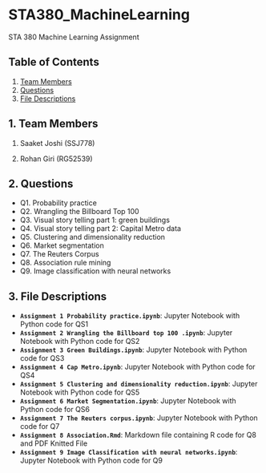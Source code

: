 # STA380_MachineLearning
STA 380 Machine Learning Assignment 

## Table of Contents
1. [Team Members](#1-team_members)
2. [Questions](#2-questions)
3. [File Descriptions](#3-file-descriptions)
​
## 1. Team Members

1. Saaket Joshi (SSJ778)

2. Rohan Giri (RG52539)

## 2. Questions
- Q1. Probability practice
- Q2. Wrangling the Billboard Top 100
- Q3. Visual story telling part 1: green buildings
- Q4. Visual story telling part 2: Capital Metro data
- Q5. Clustering and dimensionality reduction
- Q6. Market segmentation
- Q7. The Reuters Corpus
- Q8. Association rule mining
- Q9. Image classification with neural networks

## 3. File Descriptions
- **`Assignment 1 Probability practice.ipynb`**: Jupyter Notebook with Python code for QS1
- **`Assignment 2 Wrangling the Billboard top 100 .ipynb`**: Jupyter Notebook with Python code for QS2
- **`Assignment 3 Green Buildings.ipynb`**: Jupyter Notebook with Python code for QS3
- **`Assignment 4 Cap Metro.ipynb`**: Jupyter Notebook with Python code for QS4
- **`Assignment 5 Clustering and dimensionality reduction.ipynb`**: Jupyter Notebook with Python code for QS5
- **`Assignment 6 Market Segmentation.ipynb`**: Jupyter Notebook with Python code for QS6
- **`Assignment 7 The Reuters corpus.ipynb`**: Jupyter Notebook with Python code for Q7
- **`Assignment 8 Association.Rmd`**: Markdown file containing R code for Q8 and PDF Knitted File
- **`Assignment 9 Image Classification with neural networks.ipynb`**: Jupyter Notebook with Python code for Q9



